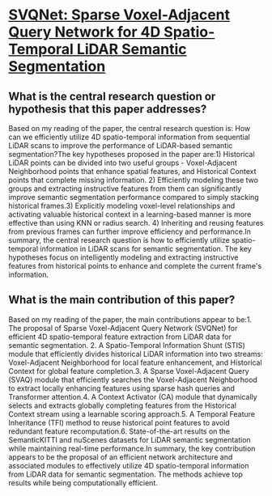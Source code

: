 # [SVQNet: Sparse Voxel-Adjacent Query Network for 4D Spatio-Temporal LiDAR   Semantic Segmentation](https://arxiv.org/abs/2308.13323)

## What is the central research question or hypothesis that this paper addresses?

Based on my reading of the paper, the central research question is: How can we efficiently utilize 4D spatio-temporal information from sequential LiDAR scans to improve the performance of LiDAR-based semantic segmentation?The key hypotheses proposed in the paper are:1) Historical LiDAR points can be divided into two useful groups - Voxel-Adjacent Neighborhood points that enhance spatial features, and Historical Context points that complete missing information. 2) Efficiently modeling these two groups and extracting instructive features from them can significantly improve semantic segmentation performance compared to simply stacking historical frames.3) Explicitly modeling voxel-level relationships and activating valuable historical context in a learning-based manner is more effective than using KNN or radius search. 4) Inheriting and reusing features from previous frames can further improve efficiency and performance.In summary, the central research question is how to efficiently utilize spatio-temporal information in LiDAR scans for semantic segmentation. The key hypotheses focus on intelligently modeling and extracting instructive features from historical points to enhance and complete the current frame's information.


## What is the main contribution of this paper?

Based on my reading of the paper, the main contributions appear to be:1. The proposal of Sparse Voxel-Adjacent Query Network (SVQNet) for efficient 4D spatio-temporal feature extraction from LiDAR data for semantic segmentation. 2. A Spatio-Temporal Information Shunt (STIS) module that efficiently divides historical LiDAR information into two streams: Voxel-Adjacent Neighborhood for local feature enhancement, and Historical Context for global feature completion.3. A Sparse Voxel-Adjacent Query (SVAQ) module that efficiently searches the Voxel-Adjacent Neighborhood to extract locally enhancing features using sparse hash queries and Transformer attention.4. A Context Activator (CA) module that dynamically selects and extracts globally completing features from the Historical Context stream using a learnable scoring approach.5. A Temporal Feature Inheritance (TFI) method to reuse historical point features to avoid redundant feature recomputation.6. State-of-the-art results on the SemanticKITTI and nuScenes datasets for LiDAR semantic segmentation while maintaining real-time performance.In summary, the key contribution appears to be the proposal of an efficient network architecture and associated modules to effectively utilize 4D spatio-temporal information from LiDAR data for semantic segmentation. The methods achieve top results while being computationally efficient.
